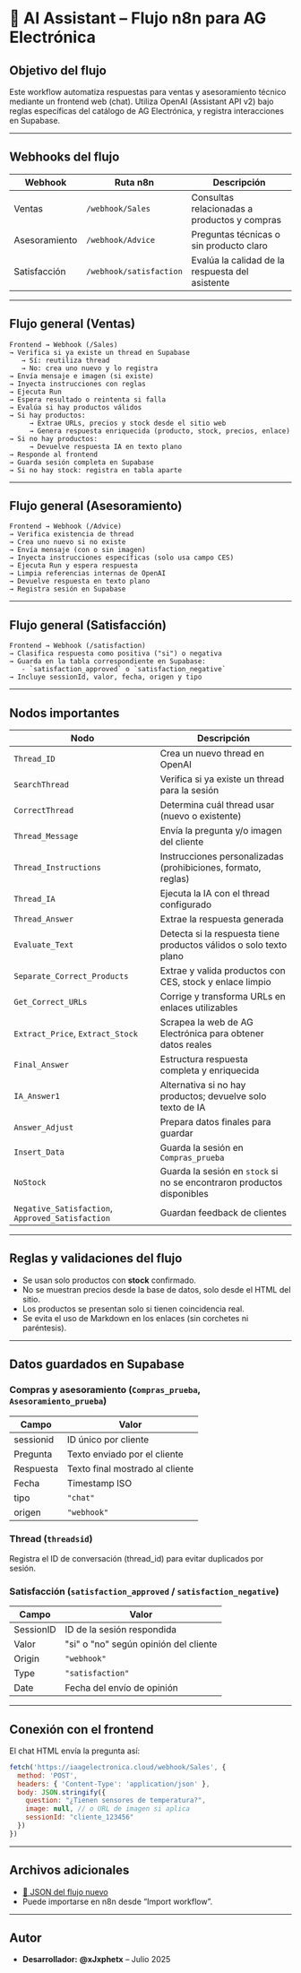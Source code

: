 # 🤖 AI Assistant – Flujo n8n para AG Electrónica

## Objetivo del flujo

Este workflow automatiza respuestas para ventas y asesoramiento técnico mediante un frontend web (chat). Utiliza OpenAI (Assistant API v2) bajo reglas específicas del catálogo de AG Electrónica, y registra interacciones en Supabase.

---

## Webhooks del flujo

| Webhook        | Ruta n8n                             | Descripción                             |
|----------------|--------------------------------------|-----------------------------------------|
| Ventas         | `/webhook/Sales`                     | Consultas relacionadas a productos y compras |
| Asesoramiento  | `/webhook/Advice`                    | Preguntas técnicas o sin producto claro |
| Satisfacción   | `/webhook/satisfaction`              | Evalúa la calidad de la respuesta del asistente |

---

## Flujo general (Ventas)

```text
Frontend → Webhook (/Sales)
→ Verifica si ya existe un thread en Supabase
   → Sí: reutiliza thread
   → No: crea uno nuevo y lo registra
→ Envía mensaje e imagen (si existe)
→ Inyecta instrucciones con reglas
→ Ejecuta Run
→ Espera resultado o reintenta si falla
→ Evalúa si hay productos válidos
→ Si hay productos:
     → Extrae URLs, precios y stock desde el sitio web
     → Genera respuesta enriquecida (producto, stock, precios, enlace)
→ Si no hay productos:
     → Devuelve respuesta IA en texto plano
→ Responde al frontend
→ Guarda sesión completa en Supabase
→ Si no hay stock: registra en tabla aparte
```

---

## Flujo general (Asesoramiento)

```text
Frontend → Webhook (/Advice)
→ Verifica existencia de thread
→ Crea uno nuevo si no existe
→ Envía mensaje (con o sin imagen)
→ Inyecta instrucciones específicas (solo usa campo CES)
→ Ejecuta Run y espera respuesta
→ Limpia referencias internas de OpenAI
→ Devuelve respuesta en texto plano
→ Registra sesión en Supabase
```

---

## Flujo general (Satisfacción)

```text
Frontend → Webhook (/satisfaction)
→ Clasifica respuesta como positiva ("si") o negativa
→ Guarda en la tabla correspondiente en Supabase:
   - `satisfaction_approved` o `satisfaction_negative`
→ Incluye sessionId, valor, fecha, origen y tipo
```

---

## Nodos importantes

| Nodo                    | Descripción                                                             |
|-------------------------|-------------------------------------------------------------------------|
| `Thread_ID`             | Crea un nuevo thread en OpenAI                                          |
| `SearchThread`          | Verifica si ya existe un thread para la sesión                         |
| `CorrectThread`         | Determina cuál thread usar (nuevo o existente)                         |
| `Thread_Message`        | Envía la pregunta y/o imagen del cliente                               |
| `Thread_Instructions`   | Instrucciones personalizadas (prohibiciones, formato, reglas)          |
| `Thread_IA`             | Ejecuta la IA con el thread configurado                                |
| `Thread_Answer`         | Extrae la respuesta generada                                            |
| `Evaluate_Text`         | Detecta si la respuesta tiene productos válidos o solo texto plano     |
| `Separate_Correct_Products` | Extrae y valida productos con CES, stock y enlace limpio            |
| `Get_Correct_URLs`      | Corrige y transforma URLs en enlaces utilizables                       |
| `Extract_Price`, `Extract_Stock` | Scrapea la web de AG Electrónica para obtener datos reales   |
| `Final_Answer`          | Estructura respuesta completa y enriquecida                            |
| `IA_Answer1`            | Alternativa si no hay productos; devuelve solo texto de IA             |
| `Answer_Adjust`         | Prepara datos finales para guardar                                     |
| `Insert_Data`           | Guarda la sesión en `Compras_prueba`                                   |
| `NoStock`               | Guarda la sesión en `stock` si no se encontraron productos disponibles |
| `Negative_Satisfaction`, `Approved_Satisfaction` | Guardan feedback de clientes                |

---

## Reglas y validaciones del flujo

- Se usan solo productos con **stock** confirmado.
- No se muestran precios desde la base de datos, solo desde el HTML del sitio.
- Los productos se presentan solo si tienen coincidencia real.
- Se evita el uso de Markdown en los enlaces (sin corchetes ni paréntesis).

---

## Datos guardados en Supabase

### Compras y asesoramiento (`Compras_prueba`, `Asesoramiento_prueba`)

| Campo        | Valor                                       |
|--------------|---------------------------------------------|
| sessionid    | ID único por cliente                        |
| Pregunta     | Texto enviado por el cliente                |
| Respuesta    | Texto final mostrado al cliente             |
| Fecha        | Timestamp ISO                               |
| tipo         | `"chat"`                                    |
| origen       | `"webhook"`                                 |

### Thread (`threadsid`)

Registra el ID de conversación (thread_id) para evitar duplicados por sesión.

### Satisfacción (`satisfaction_approved` / `satisfaction_negative`)

| Campo      | Valor                                          |
|------------|------------------------------------------------|
| SessionID  | ID de la sesión respondida                     |
| Valor      | "si" o "no" según opinión del cliente          |
| Origin     | `"webhook"`                                    |
| Type       | `"satisfaction"`                               |
| Date       | Fecha del envío de opinión                     |

---

## Conexión con el frontend

El chat HTML envía la pregunta así:

```js
fetch('https://iaagelectronica.cloud/webhook/Sales', {
  method: 'POST',
  headers: { 'Content-Type': 'application/json' },
  body: JSON.stringify({
    question: "¿Tienen sensores de temperatura?",
    image: null, // o URL de imagen si aplica
    sessionId: "cliente_123456"
  })
})
```

---

## Archivos adicionales

- [📄 JSON del flujo nuevo](./n8n-flujos/AI_Assistant.json)
- Puede importarse en n8n desde “Import workflow”.

---

## Autor

- **Desarrollador:** **@xJxphetx** – Julio 2025
